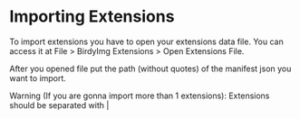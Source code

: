 # Importing Extensions

To import extensions you have to open your extensions data file. You can access it at File > BirdyImg Extensions > Open Extensions File.

After you opened file put the path (without quotes) of the manifest json you want to import.

Warning (If you are gonna import more than 1 extensions): Extensions should be separated with |
